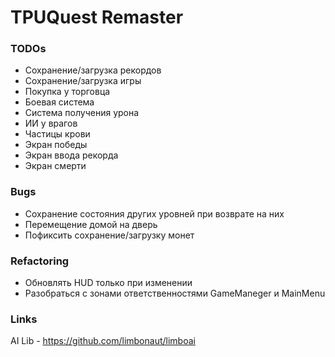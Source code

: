 # TPUQuest Remaster

### TODOs

- Сохранение/загрузка рекордов
- Сохранение/загрузка игры
- Покупка у торговца
- Боевая система
- Система получения урона
- ИИ у врагов
- Частицы крови
- Экран победы
- Экран ввода рекорда
- Экран смерти

### Bugs

- Сохранение состояния других уровней при возврате на них
- Перемещение домой на дверь
- Пофиксить сохранение/загрузку монет

### Refactoring

- Обновлять HUD только при изменении
- Разобраться с зонами ответственностями GameManeger и MainMenu

### Links

AI Lib - https://github.com/limbonaut/limboai
